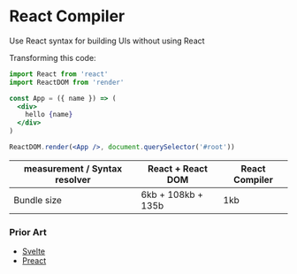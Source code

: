# React Compiler

Use React syntax for building UIs without using React

Transforming this code:

```jsx
import React from 'react'
import ReactDOM from 'render'

const App = ({ name }) => (
  <div>
    hello {name}
  </div>
)

ReactDOM.render(<App />, document.querySelector('#root'))
```

| measurement / Syntax resolver | React + React DOM   | React Compiler |
| ---                           | ---                 | ---            |
| Bundle size                   | 6kb + 108kb + 135b  | 1kb            |


### Prior Art
 - [Svelte](https://svelte.technology/)
 - [Preact](https://github.com/developit/preact)
